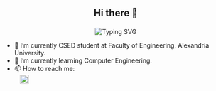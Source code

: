 ## <p align="center"> Hi there 👋 </p>
<p align="center">
  <img src="https://readme-typing-svg.herokuapp.com?font=Fira+Code&pause=1000&center=true&vCenter=true&random=false&width=504&lines=Undergraduate+Computer+and+System+Engineer" alt="Typing SVG">
</p>

<!-- **Mahmoudghlab25/Mahmoudghlab25** is a ✨ _special_ ✨ repository because its `README.md` (this file) appears on your GitHub profile. -->
- 🔭 I’m currently CSED student at Faculty of Engineering, Alexandria University.
- 🌱 I’m currently learning Computer Engineering.
- 📫 How to reach me:<br>
&nbsp;&nbsp;&nbsp;[<img src="https://th.bing.com/th/id/R.30aed183321ec208d0373cf6a50c6c55?rik=X%2bsdisNDbH48Bg&pid=ImgRaw&r=0" width="20">](https://www.linkedin.com/in/mahmoud-ghallab-89981521a/)

